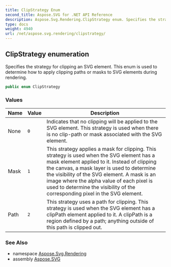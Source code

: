 ```yaml
---
title: ClipStrategy Enum
second_title: Aspose.SVG for .NET API Reference
description: Aspose.Svg.Rendering.ClipStrategy enum. Specifies the strategy for clipping an SVG element. This enum is used to determine how to apply clipping paths or masks to SVG elements during rendering
type: docs
weight: 4940
url: /net/aspose.svg.rendering/clipstrategy/
---
```

## ClipStrategy enumeration

Specifies the strategy for clipping an SVG element. This enum is used to determine how to apply clipping paths or masks to SVG elements during rendering.

```csharp
public enum ClipStrategy
```

### Values

| Name | Value | Description |
| --- | --- | --- |
| None | `0` | Indicates that no clipping will be applied to the SVG element. This strategy is used when there is no clip-path or mask associated with the SVG element. |
| Mask | `1` | This strategy applies a mask for clipping. This strategy is used when the SVG element has a mask element applied to it. Instead of clipping the canvas, a mask layer is used to determine the visibility of the SVG element. A mask is an image where the alpha value of each pixel is used to determine the visibility of the corresponding pixel in the SVG element. |
| Path | `2` | This strategy uses a path for clipping. This strategy is used when the SVG element has a clipPath element applied to it. A clipPath is a region defined by a path; anything outside of this path is clipped out. |

### See Also

* namespace [Aspose.Svg.Rendering](../../aspose.svg.rendering/)
* assembly [Aspose.SVG](../../)

